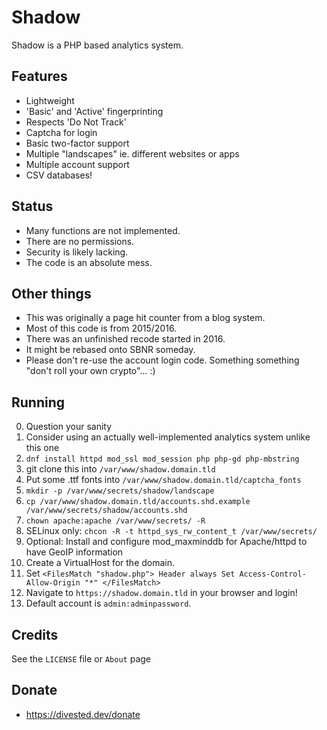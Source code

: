 Shadow
======

Shadow is a PHP based analytics system.

Features
--------
- Lightweight
- 'Basic' and 'Active' fingerprinting
- Respects 'Do Not Track'
- Captcha for login
- Basic two-factor support
- Multiple "landscapes" ie. different websites or apps
- Multiple account support
- CSV databases!

Status
------
- Many functions are not implemented.
- There are no permissions.
- Security is likely lacking.
- The code is an absolute mess.

Other things
------------
- This was originally a page hit counter from a blog system.
- Most of this code is from 2015/2016.
- There was an unfinished recode started in 2016.
- It might be rebased onto SBNR someday.
- Please don't re-use the account login code. Something something "don't roll your own crypto"... :)

Running
-------
0. Question your sanity
1. Consider using an actually well-implemented analytics system unlike this one
2. `dnf install httpd mod_ssl mod_session php php-gd php-mbstring`
3. git clone this into `/var/www/shadow.domain.tld`
4. Put some .ttf fonts into `/var/www/shadow.domain.tld/captcha_fonts`
5. `mkdir -p /var/www/secrets/shadow/landscape`
6. `cp /var/www/shadow.domain.tld/accounts.shd.example /var/www/secrets/shadow/accounts.shd`
7. `chown apache:apache /var/www/secrets/ -R`
8. SELinux only: `chcon -R -t httpd_sys_rw_content_t /var/www/secrets/`
9. Optional: Install and configure mod_maxminddb for Apache/httpd to have GeoIP information
10. Create a VirtualHost for the domain.
11. Set `<FilesMatch "shadow.php"> Header always Set Access-Control-Allow-Origin "*" </FilesMatch>`
12. Navigate to `https://shadow.domain.tld` in your browser and login!
13. Default account is `admin:adminpassword`.

Credits
-------
See the `LICENSE` file or `About` page

Donate
-------
- https://divested.dev/donate
